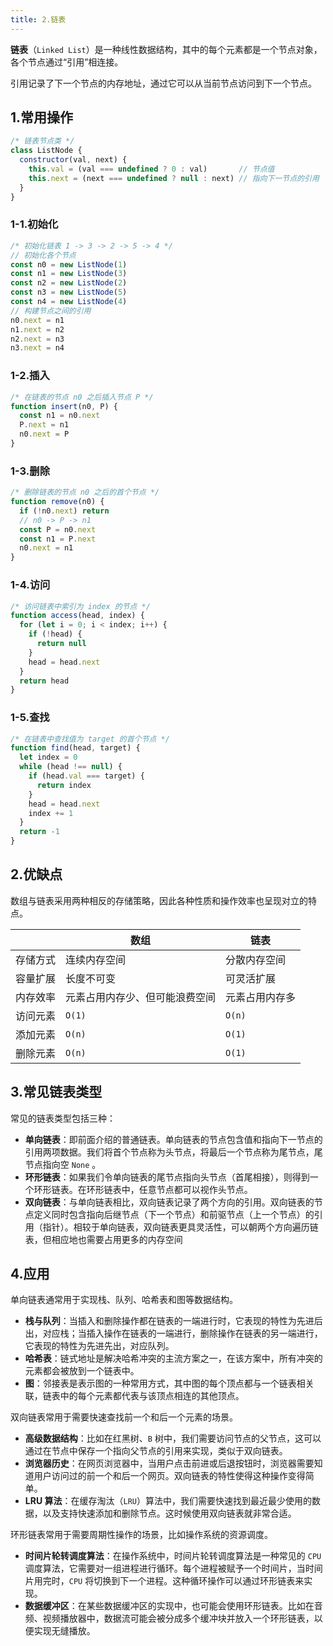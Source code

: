 ```yaml
---
title: 2.链表
---
```


**链表**（`Linked List`）是一种线性数据结构，其中的每个元素都是一个节点对象，各个节点通过“引用”相连接。

引用记录了下一个节点的内存地址，通过它可以从当前节点访问到下一个节点。

## 1.常用操作

```js
/* 链表节点类 */
class ListNode {
  constructor(val, next) {
    this.val = (val === undefined ? 0 : val)       // 节点值
    this.next = (next === undefined ? null : next) // 指向下一节点的引用
  }
}
```

### 1-1.初始化

```js
/* 初始化链表 1 -> 3 -> 2 -> 5 -> 4 */
// 初始化各个节点
const n0 = new ListNode(1)
const n1 = new ListNode(3)
const n2 = new ListNode(2)
const n3 = new ListNode(5)
const n4 = new ListNode(4)
// 构建节点之间的引用
n0.next = n1
n1.next = n2
n2.next = n3
n3.next = n4
```

### 1-2.插入

```js
/* 在链表的节点 n0 之后插入节点 P */
function insert(n0, P) {
  const n1 = n0.next
  P.next = n1
  n0.next = P
}
```

### 1-3.删除

```js
/* 删除链表的节点 n0 之后的首个节点 */
function remove(n0) {
  if (!n0.next) return
  // n0 -> P -> n1
  const P = n0.next
  const n1 = P.next
  n0.next = n1
}
```

### 1-4.访问

```js
/* 访问链表中索引为 index 的节点 */
function access(head, index) {
  for (let i = 0; i < index; i++) {
    if (!head) {
      return null
    }
    head = head.next
  }
  return head
}
```

### 1-5.查找

```js
/* 在链表中查找值为 target 的首个节点 */
function find(head, target) {
  let index = 0
  while (head !== null) {
    if (head.val === target) {
      return index
    }
    head = head.next
    index += 1
  }
  return -1
}
```

## 2.优缺点

数组与链表采用两种相反的存储策略，因此各种性质和操作效率也呈现对立的特点。

|                    | **数组**                             |**链表**      |
| ------------------ | ---------------------------------------- | ------- |
| 存储方式           | 连续内存空间                             |   分散内存空间          |
| 容量扩展           | 长度不可变                              |        可灵活扩展          |
| 内存效率               | 元素占用内存少、但可能浪费空间	       |    元素占用内存多             |
| 访问元素           | `O(1)`                                 |     `O(n)`          |
| 添加元素           | `O(n)`                                 |     `O(1)`               |
| 删除元素           | `O(n)`                                 |     `O(1)`              |

## 3.常见链表类型

常见的链表类型包括三种：

- **单向链表**：即前面介绍的普通链表。单向链表的节点包含值和指向下一节点的引用两项数据。我们将首个节点称为头节点，将最后一个节点称为尾节点，尾节点指向空 `None` 。
- **环形链表**：如果我们令单向链表的尾节点指向头节点（首尾相接），则得到一个环形链表。在环形链表中，任意节点都可以视作头节点。
- **双向链表**：与单向链表相比，双向链表记录了两个方向的引用。双向链表的节点定义同时包含指向后继节点（下一个节点）和前驱节点（上一个节点）的引用（指针）。相较于单向链表，双向链表更具灵活性，可以朝两个方向遍历链表，但相应地也需要占用更多的内存空间

## 4.应用

单向链表通常用于实现栈、队列、哈希表和图等数据结构。

- **栈与队列**：当插入和删除操作都在链表的一端进行时，它表现的特性为先进后出，对应栈；当插入操作在链表的一端进行，删除操作在链表的另一端进行，它表现的特性为先进先出，对应队列。
- **哈希表**：链式地址是解决哈希冲突的主流方案之一，在该方案中，所有冲突的元素都会被放到一个链表中。
- **图**：邻接表是表示图的一种常用方式，其中图的每个顶点都与一个链表相关联，链表中的每个元素都代表与该顶点相连的其他顶点。

双向链表常用于需要快速查找前一个和后一个元素的场景。

- **高级数据结构**：比如在红黑树、`B` 树中，我们需要访问节点的父节点，这可以通过在节点中保存一个指向父节点的引用来实现，类似于双向链表。
- **浏览器历史**：在网页浏览器中，当用户点击前进或后退按钮时，浏览器需要知道用户访问过的前一个和后一个网页。双向链表的特性使得这种操作变得简单。
- **LRU 算法**：在缓存淘汰（`LRU`）算法中，我们需要快速找到最近最少使用的数据，以及支持快速添加和删除节点。这时候使用双向链表就非常合适。

环形链表常用于需要周期性操作的场景，比如操作系统的资源调度。

- **时间片轮转调度算法**：在操作系统中，时间片轮转调度算法是一种常见的 `CPU` 调度算法，它需要对一组进程进行循环。每个进程被赋予一个时间片，当时间片用完时，`CPU` 将切换到下一个进程。这种循环操作可以通过环形链表来实现。
- **数据缓冲区**：在某些数据缓冲区的实现中，也可能会使用环形链表。比如在音频、视频播放器中，数据流可能会被分成多个缓冲块并放入一个环形链表，以便实现无缝播放。
